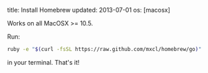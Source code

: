 title: Install Homebrew
updated: 2013-07-01
os: [macosx]

Works on all MacOSX >= 10.5.

Run:

```bash
ruby -e "$(curl -fsSL https://raw.github.com/mxcl/homebrew/go)"
```

in your terminal. That's it!